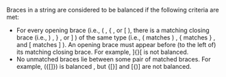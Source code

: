  Braces in a string are considered to be balanced if the following criteria are met:
* For every opening brace (i.e., ( , { , or [ ), there is a matching closing brace (i.e., ) , } , or ] ) of the same type (i.e., ( matches ) , { matches } , and [ matches ] ). An opening brace must appear before (to the left of) its matching closing brace. For example, ]{}[ is not balanced.
* No unmatched braces lie between some pair of matched braces. For example, ({[]}) is balanced , but {[}] and [{)] are not balanced.
